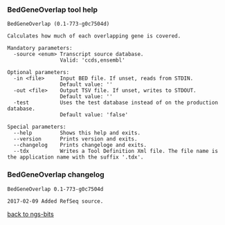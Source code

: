 ### BedGeneOverlap tool help
	BedGeneOverlap (0.1-773-g0c7504d)
	
	Calculates how much of each overlapping gene is covered.
	
	Mandatory parameters:
	  -source <enum> Transcript source database.
	                 Valid: 'ccds,ensembl'
	
	Optional parameters:
	  -in <file>     Input BED file. If unset, reads from STDIN.
	                 Default value: ''
	  -out <file>    Output TSV file. If unset, writes to STDOUT.
	                 Default value: ''
	  -test          Uses the test database instead of on the production database.
	                 Default value: 'false'
	
	Special parameters:
	  --help         Shows this help and exits.
	  --version      Prints version and exits.
	  --changelog    Prints changeloge and exits.
	  --tdx          Writes a Tool Definition Xml file. The file name is the application name with the suffix '.tdx'.
	
### BedGeneOverlap changelog
	BedGeneOverlap 0.1-773-g0c7504d
	
	2017-02-09 Added RefSeq source.
[back to ngs-bits](https://github.com/imgag/ngs-bits)